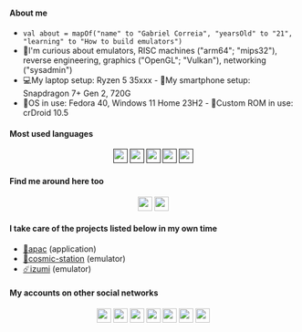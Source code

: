 #### About me
* ```val about = mapOf("name" to "Gabriel Correia", "yearsOld" to "21", "learning" to "How to build emulators")```
* 🧅I'm curious about emulators, RISC machines ("arm64"; "mips32"), reverse engineering, graphics ("OpenGL"; "Vulkan"), networking ("sysadmin")
* 💻My laptop setup: Ryzen 5 35xxx - 📱My smartphone setup: Snapdragon 7+ Gen 2, 720G
* 🐧OS in use: Fedora 40, Windows 11 Home 23H2 - 🐡Custom ROM in use: crDroid 10.5

#### Most used languages
<div align="center">
<a href=""><img src="https://img.shields.io/badge/C%2B%2B-00599C?style=for-the-badge&logo=c%2B%2B&logoColor=white" height="25px"></a>
<a href=""><img src="https://img.shields.io/badge/C-00599C?style=for-the-badge&logo=c&logoColor=white" height="25px"></a>
<a href=""><img src="https://img.shields.io/badge/Kotlin-0095D5?&style=for-the-badge&logo=kotlin&logoColor=white" height="25px"></a>
<a href=""><img src="https://img.shields.io/badge/Rust-black?style=for-the-badge&logo=rust&logoColor=#E57324" height="25px"></a>
<a href=""><img src="https://img.shields.io/badge/Python-3776AB.svg?style=for-the-badge&logo=Python&logoColor=white" height="25px"></a>
</div>

#### Find me around here too
<div align="center">
<a href="https://leetcode.com/ifgpuelse"><img src="https://img.shields.io/badge/LeetCode-000000?style=for-the-badge&logo=LeetCode&logoColor=#d16c06" height="25px"></a>
<a href="https://tryhackme.com/p/ifgpuelse"><img src="https://img.shields.io/badge/-TryHackMe-%23212C42?style=for-the-badge&logo=tryhackme&logoColor=white" height="25px"></a>
</div>

#### I take care of the projects listed below in my own time
- [🍙apac](https://github.com/shadergz/apac) (application)
- [🧪cosmic-station](https://github.com/darkluar/cosmic-station) (emulator)
- [☄️izumi](https://github.com/izumi-emu/izumi) (emulator)

#### My accounts on other social networks
<div align="center">
<a href="https://www.instagram.com/shadergz"><img src="https://img.shields.io/badge/Instagram-E4405F?style=for-the-badge&logo=instagram&logoColor=white" height="25px"></a>
<a href="https://www.reddit.com/u/beloncode"><img src="https://img.shields.io/badge/Reddit-000?style=for-the-badge&logo=reddit&logoColor=FF4500" height="25px"></a>
<a href="https://t.me/shadergz"><img src="https://img.shields.io/badge/Telegram-000?style=for-the-badge&logo=telegram&logoColor=2CA5E0" height="25px"></a>
<a href="https://discord.com/users/shadergz"><img src="https://img.shields.io/badge/Discord-7289DA?style=for-the-badge&logo=discord&logoColor=white" height="25px"></a>
<a href="https://twitter.com/gzshader"><img src="https://img.shields.io/badge/X-000?style=for-the-badge&logo=x" height="25px"></a>
<a href="https://www.linkedin.com/in/gabriel-correia-970a84256/"><img src="https://img.shields.io/badge/LinkedIn-0077B5?style=for-the-badge&logo=LinkedIn&logoColor=white" height="25px"></a>
<a href="https://www.youtube.com/@shadergz"><img src="https://img.shields.io/badge/YouTube-%23FF0000.svg?style=for-the-badge&logo=YouTube&logoColor=white" height="25px"></a>
</div>
